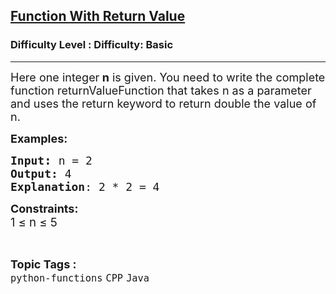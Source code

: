 <h2><a href="https://www.geeksforgeeks.org/problems/function-with-return-value/1?page=1&category=Java&sortBy=submissions">Function With Return Value</a></h2><h3>Difficulty Level : Difficulty: Basic</h3><hr><div class="problems_problem_content__Xm_eO" bis_skin_checked="1"><p><span style="font-size: 18px;">Here one integer<strong> n</strong> is given. You need to write the complete function returnValueFunction that takes n as a parameter and uses the return keyword to return double the value of n.</span></p>
<p><span style="font-size: 18px;"><strong>Examples:</strong></span><span style="font-size: 18px;"><strong> </strong></span></p>
<pre><span style="font-size: 18px;"><strong>Input</strong></span><span style="font-size: 14pt;"><strong>: </strong></span><span style="font-size: 18px;">n = 2
<strong>Output:</strong> 4
<strong>Explanation</strong>: 2 * 2 = 4</span></pre>
<p><span style="font-size: 18px;"><strong>Constraints:</strong><br>1 </span><span style="font-size: 14pt;">≤ n ≤ 5</span></p></div><br><p><span style=font-size:18px><strong>Topic Tags : </strong><br><code>python-functions</code>&nbsp;<code>CPP</code>&nbsp;<code>Java</code>&nbsp;